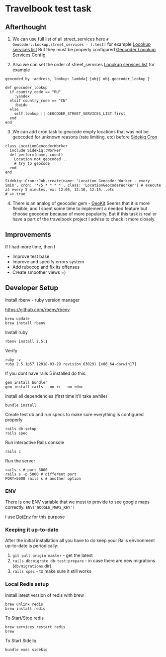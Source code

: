 # Travelbook test task

## Afterthought

1. We can use full list of all street_services here `# Geocoder::Lookup.street_services - [:test]` for example [Loookup services list](../master/app/models/location.rb#L2)
 But they must be properly configured [Geocoder Loookup Services Config](../master/config/initializers/geocoder.rb#L24)

2. Also we can set the order of street_services [Loookup services list](../master/app/models/location.rb#L4)
for example

```
geocoded_by :address, lookup: lambda{ |obj| obj.geocoder_lookup }

def geocoder_lookup
  if country_code == "RU"
    :yandex
  elsif country_code == "CN"
    :baidu
  else
    self.lookup || GEOCODER_STREET_SERVICES_LIST.first
  end
end
```

3. We can add cron task to geocode empty locations that was not be geocoded for unknown reasons (rate limiting, etc) before [Sidekiq Cron](https://github.com/ondrejbartas/sidekiq-cron)

```
class LocationGeocoderWorker
  include Sidekiq::Worker
  def perform(name, count)
    Location.not_geocoded ..
    # try to geocode
  end
end

Sidekiq::Cron::Job.create(name: 'Location Geocoder Worker - every 5min', cron: '*/5 * * * *', class: 'LocationGeocoderWorker') # execute at every 5 minutes, ex: 12:05, 12:10, 12:15...etc
# => true
```

4. There is an analog of geocoder gem - [GeoKit](https://github.com/geokit/geokit-rails)
Seems that it is more flexible, and I spent some time to implement a needed feature but choose geocoder because of more popularity.
But if this task is real or have a part of the travelbook project I advise to check it more closely.

## Improvements

If I had more time, then I

* Improve test base
* Improve and specify errors system
* Add rubocop and fix its offenses
* Create smoother views =)

## Developer Setup

Install rbenv - ruby version manager

https://github.com/rbenv/rbenv
```
brew update
brew install rbenv
```

Install ruby
```
rbenv install 2.5.1
```

Verify
```
ruby -v
ruby 2.5.1p57 (2018-03-29 revision 63029) [x86_64-darwin17]
```

If you dont have rails 5 installed do this:

```
gem install bundler
gem install rails --no-ri --no-rdoc
```

Install all dependencies (first time it'll take awhile)
```
bundle install
```

Create test db and run specs to make sure everything is configured properly

```
rails db:setup
rails spec
```

Run interactive Rails console

```
rails c
```

Run the server

```
rails s # port 3000
rails s -p 5000 # different port
PORT=5000 rails s # another option
```

### ENV

There is one ENV variable that we must to provide to see google maps correctly.
`ENV['GOOGLE_MAPS_KEY']`

I use [DotEnv](https://github.com/bkeepers/dotenv) for this purpose

### Keeping it up-to-date

After the initial installation all you have to do keep your Rails environment up-to-date is periodically:

1. `git pull origin master` - get the latest
2. `rails db:migrate db:test:prepare` - in case there are new migrations (`db/migrations` dir)
3. `rails spec` - to make sure it still works

### Local Redis setup

Install latest version of redis with brew
```
brew unlink redis
brew install redis
```

To Start/Stop redis

```
brew services restart redis
brew
```

To Start Sideliq

```
bundle exec sidekiq
```
